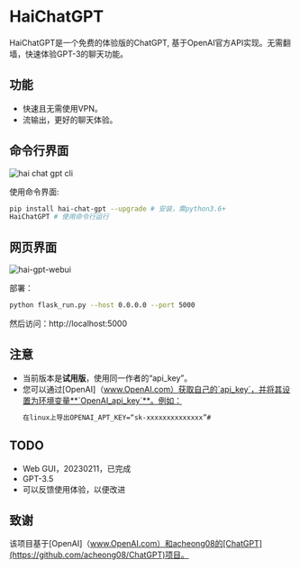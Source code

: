 # HaiChatGPT

HaiChatGPT是一个免费的体验版的ChatGPT, 基于OpenAI官方API实现。无需翻墙，快速体验GPT-3的聊天功能。

## 功能
+ 快速且无需使用VPN。
+ 流输出，更好的聊天体验。

## 命令行界面 
![hai chat gpt cli](https://zhangzhengde0225.github.io/images/blog/hai-chat-gpt_cli.png)

使用命令界面:
```bash
pip install hai-chat-gpt --upgrade # 安装，需python3.6+
HaiChatGPT # 使用命令行运行
```

## 网页界面
![hai-gpt-webui](https://zhangzhengde0225.github.io/images/blog/haichatgpt-web-gui.jpg)

部署：
```bash
python flask_run.py --host 0.0.0.0 --port 5000
```
然后访问：http://localhost:5000

## 注意
+ 当前版本是**试用版**，使用同一作者的“api_key”。
+ 您可以通过[OpenAI]（www.OpenAI.com）获取自己的`api_key`，并将其设置为环境变量**`OpenAI_api_key`**。例如：
    ```bash
    在linux上导出OPENAI_APT_KEY=“sk-xxxxxxxxxxxxxx”#
    ```
## TODO
+ Web GUI，20230211，已完成
+ GPT-3.5
+ 可以反馈使用体验，以便改进

## 致谢
该项目基于[OpenAI]（www.OpenAI.com）和acheong08的[ChatGPT](https://github.com/acheong08/ChatGPT)项目。